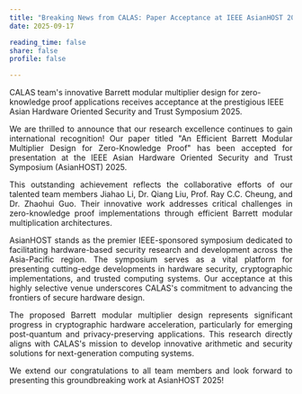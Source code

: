 ```yaml
---
title: "Breaking News from CALAS: Paper Acceptance at IEEE AsianHOST 2025"
date: 2025-09-17

reading_time: false
share: false
profile: false

---
```

CALAS team's innovative Barrett modular multiplier design for zero-knowledge proof applications receives acceptance at the prestigious IEEE Asian Hardware Oriented Security and Trust Symposium 2025.
<!--more-->

<div style="text-align: justify">
We are thrilled to announce that our research excellence continues to gain international recognition! Our paper titled "An Efficient Barrett Modular Multiplier Design for Zero-Knowledge Proof" has been accepted for presentation at the IEEE Asian Hardware Oriented Security and Trust Symposium (AsianHOST) 2025.<br>

This outstanding achievement reflects the collaborative efforts of our talented team members Jiahao Li, Dr. Qiang Liu, Prof. Ray C.C. Cheung, and Dr. Zhaohui Guo. Their innovative work addresses critical challenges in zero-knowledge proof implementations through efficient Barrett modular multiplication architectures.

AsianHOST stands as the premier IEEE-sponsored symposium dedicated to facilitating hardware-based security research and development across the Asia-Pacific region. The symposium serves as a vital platform for presenting cutting-edge developments in hardware security, cryptographic implementations, and trusted computing systems. Our acceptance at this highly selective venue underscores CALAS's commitment to advancing the frontiers of secure hardware design.

The proposed Barrett modular multiplier design represents significant progress in cryptographic hardware acceleration, particularly for emerging post-quantum and privacy-preserving applications. This research directly aligns with CALAS's mission to develop innovative arithmetic and security solutions for next-generation computing systems.

We extend our congratulations to all team members and look forward to presenting this groundbreaking work at AsianHOST 2025!
</div>